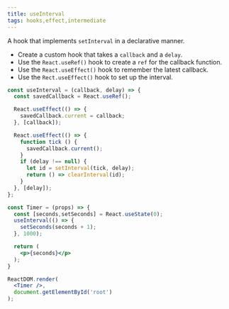 ```yaml
---
title: useInterval
tags: hooks,effect,intermediate
---
```


A hook that implements `setInterval` in a declarative manner.

- Create a custom hook that takes a `callback` and a `delay`.
- Use the `React.useRef()` hook to create a `ref` for the callback function.
- Use the `React.useEffect()` hook to remember the latest callback.
- Use the `Rect.useEffect()` hook to set up the interval.


```jsx
const useInterval = (callback, delay) => {
  const savedCallback = React.useRef();

  React.useEffect(() => {
    savedCallback.current = callback;
  }, [callback]);

  React.useEffect(() => {
    function tick () {
      savedCallback.current();
    }
    if (delay !== null) {
      let id = setInterval(tick, delay);
      return () => clearInterval(id);
    }
  }, [delay]);
};
```

```jsx
const Timer = (props) => {
  const [seconds,setSeconds] = React.useState(0);
  useInterval(() => {
    setSeconds(seconds + 1);
  }, 1000);

  return (
    <p>{seconds}</p>
  );
}

ReactDOM.render(
  <Timer />,
  document.getElementById('root')
);
```
